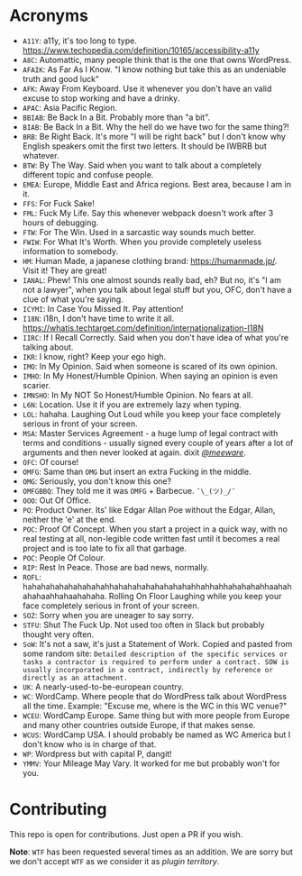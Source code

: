 # Acronyms

- `A11Y`: a11y, it's too long to type. https://www.techopedia.com/definition/10165/accessibility-a11y
- `A8C`: Automattic, many people think that is the one that owns WordPress.
- `AFAIK`: As Far As I Know. "I know nothing but take this as an undeniable truth and good luck"
- `AFK`: Away From Keyboard. Use it whenever you don't have an valid excuse to stop working and have a drinky.
- `APAC`: Asia Pacific Region.
- `BBIAB`: Be Back In a Bit. Probably more than "a bit".
- `BIAB`: Be Back In a Bit. Why the hell do we have two for the same thing?!
- `BRB`: Be Right Back. It's more "I will be right back" but I don't know why English speakers omit the first two letters. It should be IWBRB but whatever.
- `BTW`: By The Way. Said when you want to talk about a completely different topic and confuse people.
- `EMEA`: Europe, Middle East and Africa regions. Best area, because I am in it.
- `FFS`: For Fuck Sake!
- `FML`: Fuck My Life. Say this whenever webpack doesn't work after 3 hours of debugging.
- `FTW`: For The Win. Used in a sarcastic way sounds much better.
- `FWIW`: For What It's Worth. When you provide completely useless information to somebody.
- `HM`: Human Made, a japanese clothing brand: https://humanmade.jp/. Visit it! They are great!
- `IANAL`: Phew! This one almost sounds really bad, eh? But no, it's "I am not a lawyer", when you talk about legal stuff but you, OFC, don't have a clue of what you're saying.
- `ICYMI`: In Case You Missed It. Pay attention!
- `I18N`: i18n, I don't have time to write it all. https://whatis.techtarget.com/definition/internationalization-I18N
- `IIRC`: If I Recall Correctly. Said when you don't have idea of what you're talking about.
- `IKR`: I know, right? Keep your ego high.
- `IMO`: In My Opinion. Said when someone is scared of its own opinion.
- `IMHO`: In My Honest/Humble Opinion. When saying an opinion is even scarier.
- `IMNSHO`: In My NOT So Honest/Humble Opinion. No fears at all.
- `L6N`: Location. Use it if you are extremely lazy when typing.
- `LOL`: hahaha. Laughing Out Loud while you keep your face completely serious in front of your screen.
- `MSA`: Master Services Agreement - a huge lump of legal contract with terms and conditions - usually signed every couple of years after a lot of arguments and then never looked at again. dixit [*@meeware*](https://github.com/meeware).
- `OFC`: Of course!
- `OMFG`: Same than `OMG` but insert an extra Fucking in the middle.
- `OMG`: Seriously, you don't know this one?
- `OMFGBBQ`: They told me it was `OMFG` + Barbecue. `¯\_(ツ)_/¯`
- `OOO`: Out Of Office.
- `PO`: Product Owner. Its' like Edgar Allan Poe without the Edgar, Allan, neither the 'e' at the end.
- `POC`: Proof Of Concept. When you start a project in a quick way, with no real testing at all, non-legible code written fast until it becomes a real project and is too late to fix all that garbage.
- `POC`: People Of Colour.
- `RIP`: Rest In Peace. Those are bad news, normally.
- `ROFL`: hahahahahahahahahahhahahahahahahahahahhahhahhahahahahhaahahahahaahhahaahahaha. Rolling On Floor Laughing while you keep your face completely serious in front of your screen.
- `SOZ`: Sorry when you are uneager to say sorry.
- `STFU`: Shut The Fuck Up. Not used too often in Slack but probably thought very often.
- `SoW`: It's not a saw, it's just a Statement of Work. Copied and pasted from some random site: `Detailed description of the specific services or tasks a contractor is required to perform under a contract. SOW is usually incorporated in a contract, indirectly by reference or directly as an attachment.`
- `UK`: A nearly-used-to-be-european country.
- `WC`: WordCamp. Where people that do WordPress talk about WordPress all the time. Example: "Excuse me, where is the WC in this WC venue?"
- `WCEU`: WordCamp Europe. Same thing but with more people from Europe and many other countries outside Europe, if that makes sense.
- `WCUS`: WordCamp USA. I should probably be named as WC America but I don't know who is in charge of that.
- `WP`: Wordpress but with capital P, dangit!
- `YMMV`: Your Mileage May Vary. It worked for me but probably won't for you.

# Contributing

This repo is open for contributions. Just open a PR if you wish.

**Note**: `WTF` has been requested several times as an addition. We are sorry but we don't accept `WTF` as we consider it as _plugin territory_.
